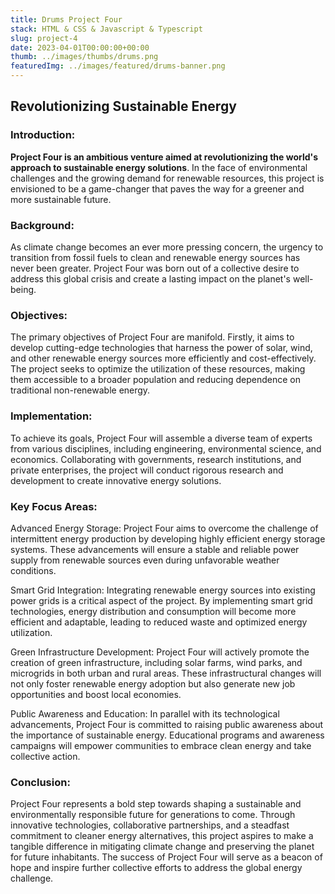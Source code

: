 ```yaml
---
title: Drums Project Four
stack: HTML & CSS & Javascript & Typescript
slug: project-4
date: 2023-04-01T00:00:00+00:00
thumb: ../images/thumbs/drums.png
featuredImg: ../images/featured/drums-banner.png
---
```


## Revolutionizing Sustainable Energy

### Introduction:

**Project Four is an ambitious venture aimed at revolutionizing the world's approach to sustainable energy solutions**. In the face of environmental challenges and the growing demand for renewable resources, this project is envisioned to be a game-changer that paves the way for a greener and more sustainable future.

### Background:

As climate change becomes an ever more pressing concern, the urgency to transition from fossil fuels to clean and renewable energy sources has never been greater. Project Four was born out of a collective desire to address this global crisis and create a lasting impact on the planet's well-being.

### Objectives:

The primary objectives of Project Four are manifold. Firstly, it aims to develop cutting-edge technologies that harness the power of solar, wind, and other renewable energy sources more efficiently and cost-effectively. The project seeks to optimize the utilization of these resources, making them accessible to a broader population and reducing dependence on traditional non-renewable energy.

### Implementation:

To achieve its goals, Project Four will assemble a diverse team of experts from various disciplines, including engineering, environmental science, and economics. Collaborating with governments, research institutions, and private enterprises, the project will conduct rigorous research and development to create innovative energy solutions.

### Key Focus Areas:

Advanced Energy Storage: Project Four aims to overcome the challenge of intermittent energy production by developing highly efficient energy storage systems. These advancements will ensure a stable and reliable power supply from renewable sources even during unfavorable weather conditions.

Smart Grid Integration: Integrating renewable energy sources into existing power grids is a critical aspect of the project. By implementing smart grid technologies, energy distribution and consumption will become more efficient and adaptable, leading to reduced waste and optimized energy utilization.

Green Infrastructure Development: Project Four will actively promote the creation of green infrastructure, including solar farms, wind parks, and microgrids in both urban and rural areas. These infrastructural changes will not only foster renewable energy adoption but also generate new job opportunities and boost local economies.

Public Awareness and Education: In parallel with its technological advancements, Project Four is committed to raising public awareness about the importance of sustainable energy. Educational programs and awareness campaigns will empower communities to embrace clean energy and take collective action.

### Conclusion:

Project Four represents a bold step towards shaping a sustainable and environmentally responsible future for generations to come. Through innovative technologies, collaborative partnerships, and a steadfast commitment to cleaner energy alternatives, this project aspires to make a tangible difference in mitigating climate change and preserving the planet for future inhabitants. The success of Project Four will serve as a beacon of hope and inspire further collective efforts to address the global energy challenge.
